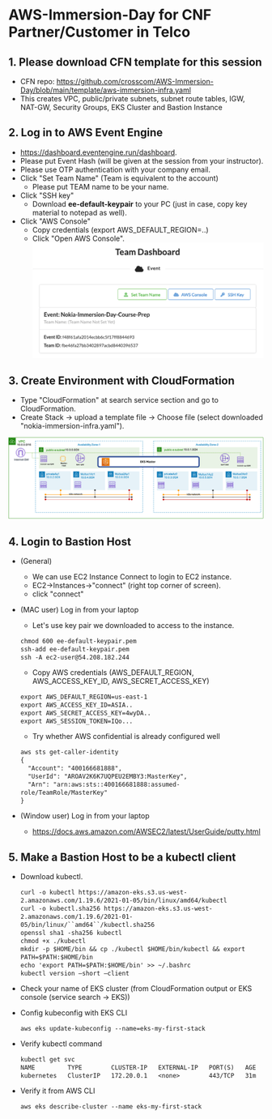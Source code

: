 # AWS-Immersion-Day for CNF Partner/Customer in Telco

## 1. Please download CFN template for this session
* CFN repo: https://github.com/crosscom/AWS-Immersion-Day/blob/main/template/aws-immersion-infra.yaml
* This creates VPC, public/private subnets, subnet route tables, IGW, NAT-GW, Security Groups, EKS Cluster and Bastion Instance

## 2. Log in to AWS Event Engine 

* https://dashboard.eventengine.run/dashboard.
* Please put Event Hash (will be given at the session from your instructor). 
* Please use OTP authentication with your company email.
* Click "Set Team Name" (Team is equivalent to the account)
    * Please put TEAM name to be your name.  
* Click "SSH key" 
    * Download **ee-default-keypair** to your PC (just in case, copy key material to notepad as well).
* Click "AWS Console"
    * Copy credentials (export AWS_DEFAULT_REGION=..) 
    * Click "Open AWS Console".
![Dashboard](image/dashboard.png)

## 3. Create Environment with CloudFormation
* Type "CloudFormation" at search service section and go to CloudFormation.
* Create Stack -> upload a template file -> Choose file (select downloaded "nokia-immersion-infra.yaml").


![Landing Zone configuratoin](image/immersion-day1.png)


## 4. Login to Bastion Host 
* (General)
    * We can use EC2 Instance Connect to login to EC2 instance.
    * EC2->Instances->"connect" (right top corner of screen). 
    * click "connect"

* (MAC user) Log in from your laptop
    * Let's use key pair we downloaded to access to the instance.

  ````
  chmod 600 ee-default-keypair.pem
  ssh-add ee-default-keypair.pem
  ssh -A ec2-user@54.208.182.244
  ````

    * Copy AWS credentials (AWS_DEFAULT_REGION, AWS_ACCESS_KEY_ID, AWS_SECRET_ACCESS_KEY)

  ````
  export AWS_DEFAULT_REGION=us-east-1
  export AWS_ACCESS_KEY_ID=ASIA..
  export AWS_SECRET_ACCESS_KEY=4wyDA..
  export AWS_SESSION_TOKEN=IQo...
  ````

    * Try whether AWS confidential is already configured well

    ````
    aws sts get-caller-identity
    {
      "Account": "400166681888", 
      "UserId": "AROAV2K6K7UQPEU2EMBY3:MasterKey", 
      "Arn": "arn:aws:sts::400166681888:assumed-role/TeamRole/MasterKey"
    }
    ````

* (Window user) Log in from your laptop
    * https://docs.aws.amazon.com/AWSEC2/latest/UserGuide/putty.html

## 5. Make a Bastion Host to be a kubectl client

* Download kubectl. 

  ````
  curl -o kubectl https://amazon-eks.s3.us-west-2.amazonaws.com/1.19.6/2021-01-05/bin/linux/amd64/kubectl
  curl -o kubectl.sha256 https://amazon-eks.s3.us-west-2.amazonaws.com/1.19.6/2021-01-05/bin/linux/``amd64``/kubectl.sha256
  openssl sha1 -sha256 kubectl
  chmod +x ./kubectl
  mkdir -p $HOME/bin && cp ./kubectl $HOME/bin/kubectl && export PATH=$PATH:$HOME/bin
  echo 'export PATH=$PATH:$HOME/bin' >> ~/.bashrc
  kubectl version —short —client
  ````

* Check your name of EKS cluster (from CloudFormation output or EKS console (service search -> EKS))

* Config kubeconfig with EKS CLI
  ````
  aws eks update-kubeconfig --name=eks-my-first-stack
  ````

* Verify kubectl command
  ````
  kubectl get svc
  NAME         TYPE        CLUSTER-IP   EXTERNAL-IP   PORT(S)   AGE
  kubernetes   ClusterIP   172.20.0.1   <none>        443/TCP   31m
  ````

* Verify it from AWS CLI
  ````
  aws eks describe-cluster --name eks-my-first-stack
  ````

  

